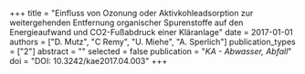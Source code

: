 +++
title = "Einfluss von Ozonung oder Aktivkohleadsorption zur weitergehenden Entfernung organischer Spurenstoffe auf den Energieaufwand und CO2-Fußabdruck einer Kläranlage"
date = 2017-01-01
authors = ["D. Mutz", "C Remy", "U. Miehe", "A. Sperlich"]
publication_types = ["2"]
abstract = ""
selected = false
publication = "*KA - Abwasser, Abfall*"
doi = "DOI: 10.3242/kae2017.04.003"
+++

